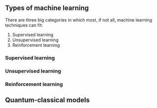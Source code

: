 ## Types of machine learning

There are three big categories in which most, if not all, machine learning techniques can fit:

1. Supervised learning 
2. Unsupervised learning
3. Reinforcement learning

### Supervised learning

### Unsupervised learning

### Reinforcement learning

## Quantum-classical models